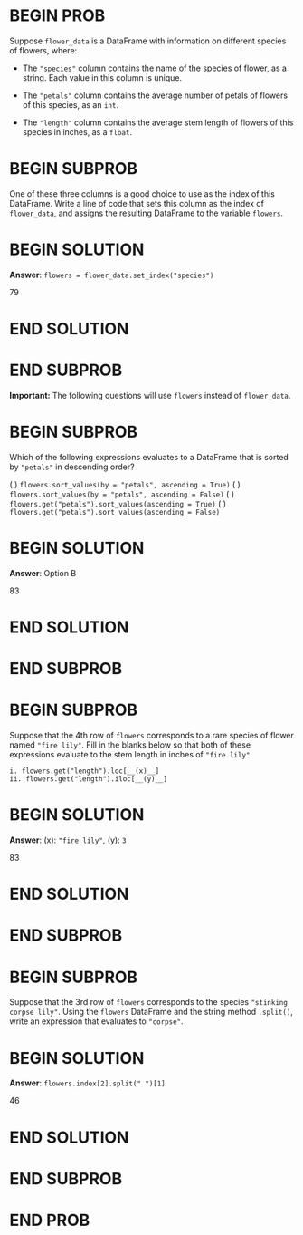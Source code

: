 # BEGIN PROB

Suppose `flower_data` is a DataFrame with information on different
species of flowers, where:

-   The `"species"` column contains the name of the species of flower,
    as a string. Each value in this column is unique.

-   The `"petals"` column contains the average number of petals of
    flowers of this species, as an `int`.

-   The `"length"` column contains the average stem length of flowers of
    this species in inches, as a `float`.

# BEGIN SUBPROB

One of these three columns is a good choice to use as the index of this
DataFrame. Write a line of code that sets this column as the index of
`flower_data`, and assigns the resulting DataFrame to the variable
`flowers`.


# BEGIN SOLUTION

**Answer**: `flowers = flower_data.set_index("species")`

<average>79</average>


# END SOLUTION

# END SUBPROB

**Important:** The following questions will use `flowers` instead of
`flower_data`.

# BEGIN SUBPROB

Which of the following expressions evaluates to a DataFrame that is
sorted by `"petals"` in descending order?

( ) `flowers.sort_values(by = "petals", ascending = True)`
( ) `flowers.sort_values(by = "petals", ascending = False)`
( ) `flowers.get("petals").sort_values(ascending = True)`
( ) `flowers.get("petals").sort_values(ascending = False)`

# BEGIN SOLUTION

**Answer**: Option B

<average>83</average>

# END SOLUTION

# END SUBPROB

# BEGIN SUBPROB

Suppose that the 4th row of `flowers` corresponds to a rare species of
flower named `"fire lily"`. Fill in the blanks below so that both of
these expressions evaluate to the stem length in inches of
`"fire lily"`.

    i. flowers.get("length").loc[__(x)__]
    ii. flowers.get("length").iloc[__(y)__]

# BEGIN SOLUTION

**Answer**: (x): `"fire lily"`, (y): `3`

<average>83</average>

# END SOLUTION

# END SUBPROB

# BEGIN SUBPROB

Suppose that the 3rd row of `flowers` corresponds to the species
`"stinking corpse lily"`. Using the `flowers` DataFrame and the string
method `.split()`, write an expression that evaluates to `"corpse"`.

# BEGIN SOLUTION
**Answer**: `flowers.index[2].split(" ")[1]`

<average>46</average>

# END SOLUTION

# END SUBPROB

# END PROB
